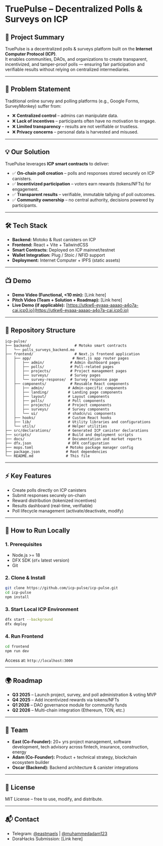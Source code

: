 # TruePulse – Decentralized Polls & Surveys on ICP

## 🚀 Project Summary
TruePulse is a decentralized polls & surveys platform built on the **Internet Computer Protocol (ICP)**.  
It enables communities, DAOs, and organizations to create transparent, incentivized, and tamper-proof polls — ensuring fair participation and verifiable results without relying on centralized intermediaries.

---

## 🎯 Problem Statement
Traditional online survey and polling platforms (e.g., Google Forms, SurveyMonkey) suffer from:
- ❌ **Centralized control** – admins can manipulate data.
- ❌ **Lack of incentives** – participants often have no motivation to engage.
- ❌ **Limited transparency** – results are not verifiable or trustless.
- ❌ **Privacy concerns** – personal data is harvested and misused.

---

## 💡 Our Solution
TruePulse leverages **ICP smart contracts** to deliver:
- ✅ **On-chain poll creation** – polls and responses stored securely on ICP canisters.
- ✅ **Incentivized participation** – voters earn rewards (tokens/NFTs) for engagement.
- ✅ **Transparent results** – verifiable, immutable tallying of poll outcomes.
- ✅ **Community ownership** – no central authority, decisions powered by participants.

---

## 🛠️ Tech Stack
- **Backend:** Motoko & Rust canisters on ICP  
- **Frontend:** React + Vite + TailwindCSS  
- **Smart Contracts:** Deployed on ICP mainnet/testnet  
- **Wallet Integration:** Plug / Stoic / NFID support  
- **Deployment:** Internet Computer + IPFS (static assets)

---

## 📺 Demo
- **Demo Video (Functional, <10 min):** [Link here]  
- **Pitch Video (Team + Solution + Roadmap):** [Link here]  
- **Live Demo (if applicable):** [https://utkw6-eyaaa-aaaao-a4o7a-cai.icp0.io](https://utkw6-eyaaa-aaaao-a4o7a-cai.icp0.io)  

---

## 📂 Repository Structure
```
icp-pulse/
├── backend/                    # Motoko smart contracts
│   └── polls_surveys_backend.mo
├── frontend/                   # Next.js frontend application
│   ├── app/                   # Next.js app router pages
│   │   ├── admin/            # Admin dashboard pages
│   │   ├── polls/            # Poll-related pages
│   │   ├── projects/         # Project management pages
│   │   ├── surveys/          # Survey pages
│   │   └── survey-response/  # Survey response page
│   ├── components/           # Reusable React components
│   │   ├── admin/           # Admin-specific components
│   │   ├── landing/         # Landing page components
│   │   ├── layout/          # Layout components
│   │   ├── polls/           # Poll components
│   │   ├── projects/        # Project components
│   │   ├── surveys/         # Survey components
│   │   └── ui/              # shadcn/ui components
│   ├── hooks/               # Custom React hooks
│   ├── lib/                 # Utility libraries and configurations
│   └── utils/               # Helper utilities
├── src/declarations/        # Generated ICP canister declarations
├── scripts/                 # Build and deployment scripts
├── docs/                    # Documentation and market reports
├── dfx.json                 # DFX configuration
├── mops.toml               # Motoko package manager config
├── package.json            # Root dependencies
└── README.md               # This file
```

---

## ⚡ Key Features
- Create polls directly on ICP canisters  
- Submit responses securely on-chain  
- Reward distribution (tokenized incentives)  
- Results dashboard (real-time, verifiable)  
- Poll lifecycle management (activate/deactivate, modify)  

---

## 📖 How to Run Locally

### 1. Prerequisites
- Node.js >= 18
- DFX SDK (`dfx` latest version)
- Git

### 2. Clone & Install
```bash
git clone https://github.com/icp-pulse/icp-pulse.git
cd icp-pulse
npm install
```

### 3. Start Local ICP Environment
```bash
dfx start --background
dfx deploy
```

### 4. Run Frontend
```bash
cd frontend
npm run dev
```
Access at: `http://localhost:3000`

---


## 🌍 Roadmap
- **Q3 2025** – Launch project, survey, and poll administration & voting MVP  
- **Q4 2025** – Add incentivized rewards via tokens/NFTs
- **Q1 2026** – DAO governance module for community funds  
- **Q2 2026** – Multi-chain integration (Ethereum, TON, etc.)  

---

## 👥 Team
- **East (Co-Founder):** 20+ yrs project management, software development, tech advisory across fintech, insurance, construction, energy  
- **Adam (Co-Founder):** Product + technical strategy, blockchain ecosystem builder  
- **Oscar (Backend):** Backend architecture & canister integrations  

---

## 📄 License
MIT License – free to use, modify, and distribute.

---

## 📬 Contact
- Telegram: [@eastmaels](http://t.me/eastmaels) | [@muhammedadam123](http://t.me/muhammedadam123)  
- DoraHacks Submission: [Link here]  
